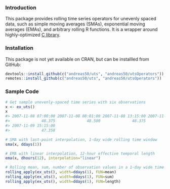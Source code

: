 
<!-- README.md is generated from README.Rmd. Please edit that file -->
### Introduction

This package provides rolling time series operators for unevenly spaced data, such as simple moving averages (SMAs), exponential moving averages (EMAs), and arbitrary rolling R functions. It is a wrapper around highly-optimized [C library](http://www.eckner.com/research.html).

### Installation

This package is not yet available on CRAN, but can be installled from GitHub:

``` r
devtools::install_github(c("andreas50/uts", "andreas50/utsOperators"))   # using 'devtools'
remotes::install_github(c("andreas50/uts", "andreas50/utsOperators"))    # ... or using 'remotes'
```

### Sample Code

``` r
# Get sample unevenly-spaced time series with six observations
x <- ex_uts()
x
#> 2007-11-08 07:00:00 2007-11-08 08:01:00 2007-11-08 13:15:00 2007-11-09 07:30:00 2007-11-09 08:51:00 
#>              48.375              48.500              48.375              47.000              47.500 
#> 2007-11-09 15:15:00 
#>              47.350
```

``` r
# SMA with last-point interpolation, 1-day wide rolling time window
sma(x, ddays(1))

# EMA with linear interpolation, 12-hour effective temporal length
ema(x, dhours(12), interpolation="linear")

# Rolling mean, sum, number of observation values in a 1-day wide time window
rolling_apply(ex_uts(), width=ddays(1), FUN=mean)
rolling_apply(ex_uts(), width=ddays(1), FUN=sum)
rolling_apply(ex_uts(), width=ddays(1), FUN=length)
```
